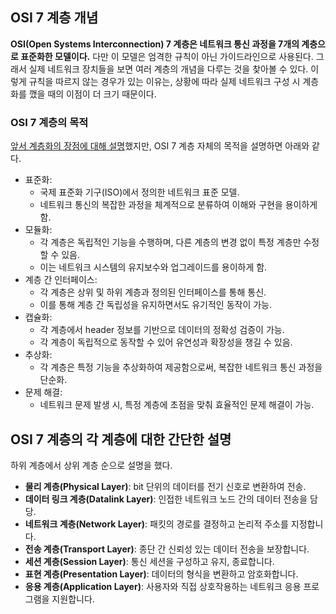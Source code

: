 ## OSI 7 계층 개념
**OSI(Open Systems Interconnection) 7 계층은 네트워크 통신 과정을 7개의 계층으로 표준화한 모델이다.** 다만 이 모델은 엄격한 규칙이 아닌 가이드라인으로 사용된다. 그래서 실제 네트워크 장치들을 보면 여러 계층의 개념을 다루는 것을 찾아볼 수 있다. 이렇게 규칙을 따르지 않는 경우가 있는 이유는, 상황에 따라 실제 네트워크 구성 시 계층화를 깼을 때의 이점이 더 크기 때문이다.

### OSI 7 계층의 목적
[앞서 계층화의 장점에 대해 설명](../02.%20계층화의%20이점과%20필요성.md)했지만, OSI 7 계층 자체의 목적을 설명하면 아래와 같다.

- 표준화:
  - 국제 표준화 기구(ISO)에서 정의한 네트워크 표준 모델.
  - 네트워크 통신의 복잡한 과정을 체계적으로 분류하여 이해와 구현을 용이하게 함.
- 모듈화:
  - 각 계층은 독립적인 기능을 수행하며, 다른 계층의 변경 없이 특정 계층만 수정할 수 있음.
  - 이는 네트워크 시스템의 유지보수와 업그레이드를 용이하게 함.
- 계층 간 인터페이스:
  - 각 계층은 상위 및 하위 계층과 정의된 인터페이스를 통해 통신.
  - 이를 통해 계층 간 독립성을 유지하면서도 유기적인 동작이 가능.
- 캡슐화:
  - 각 계층에서 header 정보를 기반으로 데이터의 정확성 검증이 가능.
  - 각 계층이 독립적으로 동작할 수 있어 유연성과 확장성을 챙길 수 있음.
- 추상화:
  - 각 계층은 특정 기능을 추상화하여 제공함으로써, 복잡한 네트워크 통신 과정을 단순화.
- 문제 해결:
  - 네트워크 문제 발생 시, 특정 계층에 초점을 맞춰 효율적인 문제 해결이 가능.

## OSI 7 계층의 각 계층에 대한 간단한 설명

하위 계층에서 상위 계층 순으로 설명을 했다.

- **물리 계층(Physical Layer)**: bit 단위의 데이터를 전기 신호로 변환하여 전송.
- **데이터 링크 계층(Datalink Layer)**: 인접한 네트워크 노드 간의 데이터 전송을 담당.
- **네트워크 계층(Network Layer)**: 패킷의 경로를 결정하고 논리적 주소를 지정합니다.
- **전송 계층(Transport Layer)**: 종단 간 신뢰성 있는 데이터 전송을 보장합니다.
- **세션 계층(Session Layer)**: 통신 세션을 구성하고 유지, 종료합니다.
- **표현 계층(Presentation Layer)**: 데이터의 형식을 변환하고 암호화합니다.
- **응용 계층(Application Layer)**: 사용자와 직접 상호작용하는 네트워크 응용 프로그램을 지원합니다.